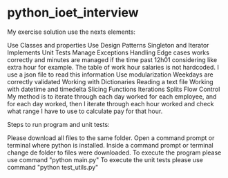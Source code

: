 # python_ioet_interview
My exercise solution use the nexts elements:

Use Classes and properties
Use Design Patterns Singleton and Iterator
Implements Unit Tests
Manage Exceptions Handling
Edge cases works correctly and minutes are managed if the time past 12h01 considering like extra hour for example.
The table of work hour salaries is not hardcoded. I use a json file to read this information
Use modularization
Weekdays are correctly validated
Working with Dictionaries
Reading a text file
Working with datetime and timedelta
Slicing
Functions
Iterations
Splits
Flow Control
My method is to iterate through each day worked for each employee, and for each day worked, then I iterate through each hour worked and check what range I have to use to calculate pay for that hour.


Steps to run program and unit tests:

Please download all files to the same folder.
Open a command prompt or terminal where python is installed.
Inside a command prompt or terminal change de folder to files were downloaded.
To execute the program please use command "python main.py"
To execute the unit tests please use command "python test_utils.py"
